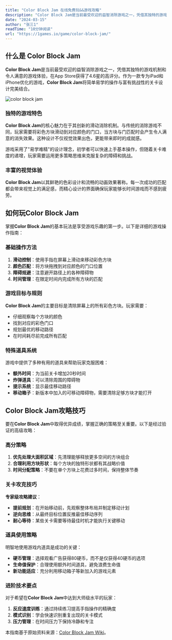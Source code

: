```yaml
---
title: "Color Block Jam 在线免费玩&&游戏攻略"
description: "Color Block Jam是当前最受欢迎的益智消除游戏之一，凭借其独特的游戏机制和令人满意的游戏体验，在App Store获得了4.6星的高评分。作为一款专为iPad和iPhone优化的游戏，Color Block Jam将简单易学的操作与富有挑战性的关卡设计完美结合"
date: "2024-03-15"
author: "张三1"
readTime: "10分钟阅读"
url: "https://1games.io/game/color-block-jam/"
---
```


## 什么是 Color Block Jam

**Color Block Jam**是当前最受欢迎的益智消除游戏之一，凭借其独特的游戏机制和令人满意的游戏体验，在App Store获得了4.6星的高评分。作为一款专为iPad和iPhone优化的游戏，**Color Block Jam**将简单易学的操作与富有挑战性的关卡设计完美结合。

![color block jam](https://www.colorblockjam.org/images/screenshot/1.webp)

### 独特的游戏特色

**Color Block Jam**的核心魅力在于其创新的滑动消除机制。与传统的消除游戏不同，玩家需要将彩色方块滑动到对应颜色的门口，当方块与门匹配时会产生令人满意的消失效果。这种设计不仅视觉效果出色，更能带来即时的成就感。

游戏采用了"易学难精"的设计理念，初学者可以快速上手基本操作，但随着关卡难度的递增，玩家需要运用更多策略思维来克服复杂的障碍和挑战。

### 丰富的视觉体验

**Color Block Jam**以其鲜艳的色彩设计和流畅的动画效果著称。每一次成功的匹配都会带来视觉上的满足感，而精心设计的界面确保玩家能够长时间游戏而不感到疲劳。

## 如何玩Color Block Jam

掌握**Color Block Jam**的基本玩法是享受游戏乐趣的第一步。以下是详细的游戏操作指南：

### 基础操作方法

1. **滑动控制**：使用手指在屏幕上滑动来移动彩色方块
2. **颜色匹配**：将方块拖拽到对应颜色的门口位置
3. **障碍规避**：注意避开路径上的各种障碍物
4. **时间管理**：在限定时间内完成所有方块的匹配

### 游戏目标与规则

**Color Block Jam**的主要目标是清除屏幕上的所有彩色方块。玩家需要：

- 仔细观察每个方块的颜色
- 找到对应的彩色门口
- 规划最优的移动路径
- 在时间耗尽前完成所有匹配

### 特殊道具系统

游戏中提供了多种有用的道具来帮助玩家克服困难：

- **额外时间**：为当前关卡增加20秒时间
- **炸弹道具**：可以清除周围的障碍物
- **提示系统**：显示最佳移动路径
- **移动箱子**：新版本中加入的可移动障碍物，需要清除足够方块才能打开

## Color Block Jam攻略技巧

要在**Color Block Jam**中取得优异成绩，掌握正确的策略至关重要。以下是经过验证的高级攻略：

### 高分策略

1. **优先处理大面积区域**：先清理能够释放更多空间的方块组合
2. **合理利用方块形状**：每个方块的独特形状都有其战略价值
3. **时间分配策略**：不要在单个方块上花费过多时间，保持整体节奏

### 关卡攻克技巧

**专家级攻略建议**：

- **提前规划**：在开始移动前，先观察整体布局并制定移动计划
- **逆向思维**：从最终目标位置反推最佳移动序列
- **耐心等待**：某些关卡需要等待最佳时机才能执行关键移动

### 道具使用策略

明智地使用游戏内道具是成功的关键：

- **硬币管理**：选择观看广告获得80硬币，而不是仅获得40硬币的选项
- **生命值保护**：合理使用额外时间道具，避免浪费生命值
- **新功能适应**：充分利用移动箱子等新加入的游戏元素

### 进阶技术要点

对于希望在**Color Block Jam**中达到大师级水平的玩家：

1. **反应速度训练**：通过持续练习提高手指操作的精确度
2. **模式识别**：学会快速识别重复出现的关卡模式
3. **压力管理**：在时间压力下保持冷静和专注

本指南基于原始资料来源：[Color Block Jam Wiki](https://apps.apple.com/us/app/color-block-jam/id6504332779)。